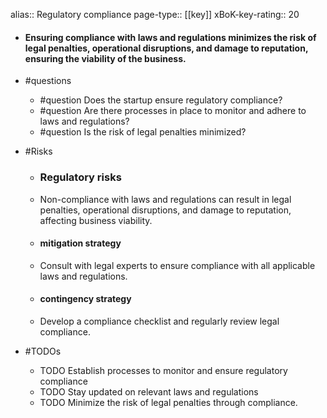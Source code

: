 alias:: Regulatory compliance
page-type:: [[key]]
xBoK-key-rating:: 20
- #### Ensuring compliance with laws and regulations minimizes the risk of legal penalties, operational disruptions, and damage to reputation, ensuring the viability of the business.
- #questions
  - #question Does the startup ensure regulatory compliance?
  - #question Are there processes in place to monitor and adhere to laws and regulations?
  - #question Is the risk of legal penalties minimized?
- #Risks

  - ### Regulatory risks
  - Non-compliance with laws and regulations can result in legal penalties, operational disruptions, and damage to reputation, affecting business viability.
  - #### mitigation strategy
  - Consult with legal experts to ensure compliance with all applicable laws and regulations.
  - #### contingency strategy
  - Develop a compliance checklist and regularly review legal compliance.
- #TODOs
  - TODO Establish processes to monitor and ensure regulatory compliance
  - TODO  Stay updated on relevant laws and regulations
  - TODO  Minimize the risk of legal penalties through compliance.


